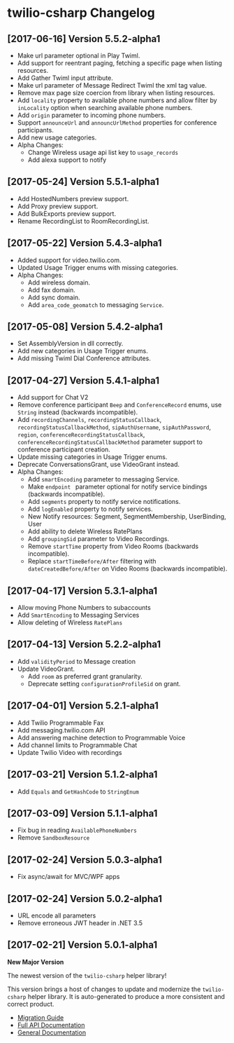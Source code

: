 twilio-csharp Changelog
=======================

[2017-06-16] Version 5.5.2-alpha1
---------------------------------
- Make url parameter optional in Play Twiml.
- Add support for reentrant paging, fetching a specific page when listing resources.
- Add Gather Twiml input attribute.
- Make url parameter of Message Redirect Twiml the xml tag value.
- Remove max page size coercion from library when listing resources.
- Add `locality` property to available phone numbers and allow filter by `inLocality` option when searching available phone numbers.
- Add `origin` parameter to incoming phone numbers.
- Support `announceUrl` and `announcUrlMethod` properties for conference participants.
- Add new usage categories.
- Alpha Changes:
    - Change Wireless usage api list key to `usage_records`
    - Add alexa support to notify

[2017-05-24] Version 5.5.1-alpha1
----------------------------------

- Add HostedNumbers preview support.
- Add Proxy preview support.
- Add BulkExports preview support.
- Rename RecordingList to RoomRecordingList.

[2017-05-22] Version 5.4.3-alpha1
----------------------------------
- Added support for video.twilio.com.
- Updated Usage Trigger enums with missing categories.
- Alpha Changes:
    - Add wireless domain.
    - Add fax domain.
    - Add sync domain.
    - Add `area_code_geomatch` to messaging `Service`.

[2017-05-08] Version 5.4.2-alpha1
--------------------------
- Set AssemblyVersion in dll correctly.
- Add new categories in Usage Trigger enums.
- Add missing Twiml Dial Conference attributes.

[2017-04-27] Version 5.4.1-alpha1
---------------------------------
- Add support for Chat V2
- Remove conference participant `Beep` and `ConferenceRecord` enums, use `String` instead (backwards incompatible).
- Add `recordingChannels`, `recordingStatusCallback`, `recordingStatusCallbackMethod`, `sipAuthUsername`, `sipAuthPassword`, `region`, `conferenceRecordingStatusCallback`, `conferenceRecordingStatusCallbackMethod` parameter support to conference participant creation.
- Update missing categories in Usage Trigger enums.
- Deprecate ConversationsGrant, use VideoGrant instead.
- Alpha Changes:
    - Add `smartEncoding` parameter to messaging Service.
    - Make `endpoint ` parameter optional for notify service bindings (backwards incompatible).
    - Add `segments` property to notify service notifications.
    - Add `logEnabled` property to notify services.
    - New Notify resources: Segment, SegmentMembership, UserBinding, User
    - Add ability to delete Wireless RatePlans
    - Add `groupingSid` parameter to Video Recordings.
    - Remove `startTime` property from Video Rooms (backwards incompatible).
    - Replace `startTimeBefore/After` filtering with `dateCreatedBefore/After` on Video Rooms (backwards incompatible).

[2017-04-17] Version 5.3.1-alpha1
--------------------------
- Allow moving Phone Numbers to subaccounts
- Add `SmartEncoding` to Messaging Services
- Allow deleting of Wireless `RatePlans`

[2017-04-13] Version 5.2.2-alpha1
--------------------------
- Add `validityPeriod` to Message creation
- Update VideoGrant.
    - Add `room` as preferred grant granularity.
    - Deprecate setting `configurationProfileSid` on grant.


[2017-04-01] Version 5.2.1-alpha1
--------------------------
 - Add Twilio Programmable Fax
 - Add messaging.twilio.com API
 - Add answering machine detection to Programmable Voice
 - Add channel limits to Programmable Chat
 - Update Twilio Video with recordings


[2017-03-21] Version 5.1.2-alpha1
--------------------------
 - Add `Equals` and `GetHashCode` to `StringEnum`


[2017-03-09] Version 5.1.1-alpha1
--------------------------
 - Fix bug in reading `AvailablePhoneNumbers`
 - Remove `SandboxResource`


[2017-02-24] Version 5.0.3-alpha1
--------------------------
 - Fix async/await for MVC/WPF apps


[2017-02-24] Version 5.0.2-alpha1
--------------------------
 - URL encode all parameters
 - Remove erroneous JWT header in .NET 3.5


[2017-02-21] Version 5.0.1-alpha1
--------------------------
**New Major Version**

The newest version of the `twilio-csharp` helper library!

This version brings a host of changes to update and modernize the `twilio-csharp` helper library. It is auto-generated to produce a more consistent and correct product.

- [Migration Guide](https://www.twilio.com/docs/libraries/csharp/migrating-your-csharp-dot-net-application-twilio-sdk-4x-5x)
- [Full API Documentation](https://twilio.github.io/twilio-csharp/)
- [General Documentation](https://www.twilio.com/docs/libraries/csharp)
